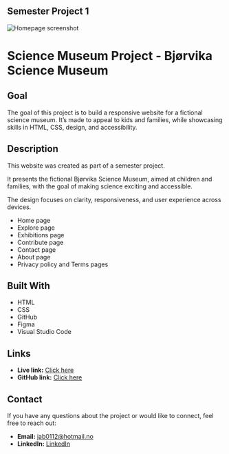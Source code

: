 ﻿## Semester Project 1

![Homepage screenshot](/Bjørvika%20Science%20Museum%20-%20Home.png)

# Science Museum Project - Bjørvika Science Museum 

## Goal
The goal of this project is to build a responsive website for a fictional science museum. It’s made to appeal to kids and families, while showcasing skills in HTML, CSS, design, and accessibility.


## Description
This website was created as part of a semester project.  

It presents the fictional Bjørvika Science Museum, aimed at children and families, with the goal of making science exciting and accessible.  

The design focuses on clarity, responsiveness, and user experience across devices.

- Home page
- Explore page
- Exhibitions page
- Contribute page
- Contact page
- About page
- Privacy policy and Terms pages


## Built With
- HTML
- CSS
- GitHub
- Figma
- Visual Studio Code


## Links

- **Live link:** [Click here](https://barumski.github.io/semester-project-1/)
- **GitHub link:** [Click here](https://github.com/barumski/semester-project-1.git)


## Contact 

If you have any questions about the project or would like to connect, feel free to reach out:
- **Email:** [jab0112@hotmail.no](mailto:your-email@example.com)
- **LinkedIn:** [LinkedIn](https://www.linkedin.com/in/j%C3%B8rn-andre-b%C3%A6rum-798ab6369/)

